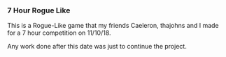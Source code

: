 ### 7 Hour Rogue Like

This is a Rogue-Like game that my friends Caeleron, thajohns and I made for a 7 hour competition on 11/10/18.

Any work done after this date was just to continue the project.

